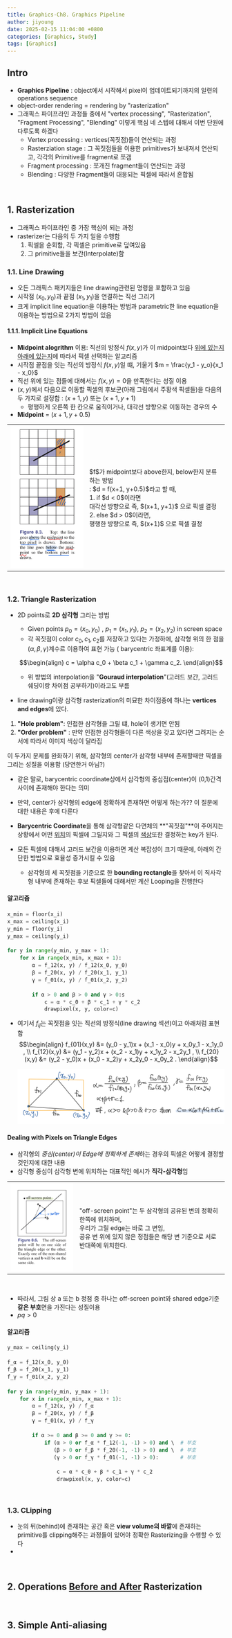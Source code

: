 ```yaml
---
title: Graphics-Ch8. Graphics Pipeline
author: jiyoung
date: 2025-02-15 11:04:00 +0800
categories: [Graphics, Study]
tags: [Graphics]
---
```

<script type="text/javascript">
  MathJax = {
    tex: {
      inlineMath: [['$', '$'], ['\\(', '\\)']]
    }
  };
</script>
<script type="text/javascript" src="https://cdn.jsdelivr.net/npm/mathjax@3/es5/tex-mml-chtml.js"></script>

## Intro
- **Graphics Pipeline** : object에서 시작해서 pixel이 업데이트되기까지의 일련의 operations sequence
- object-order rendering = rendering by "rasterization"
- 그래픽스 파이프라인 과정들 중에서 "vertex processing", "Rasterization", "Fragment Processing", "Blending" 이렇게 핵심 네 스텝에 대해서 이번 단원에 다루도록 하겠다
  - Vertex processing : vertices(꼭짓점)들이 연산되는 과정
  - Rasterziation stage : 그 꼭짓점들을 이용한 primitives가 보내져서 연산되고, 각각의 Primitive를 fragment로 쪼갬
  - Fragment processing : 쪼개진 fragment들이 연산되는 과정
  - Blending : 다양한 Fragment들이 대응되는 픽셀에 따라서 혼합됨

<br>

## 1. Rasterization
- 그래픽스 파이프라인 중 가장 핵심이 되는 과정
- rasterizer는 다음의 두 가지 일을 수행함 
  1. 픽셀을 순회함, 각 픽셀은 primitive로 덮여있음
  2. 그 primitive들을 보간(Interpolate)함

### 1.1. Line Drawing
- 오든 그래픽스 패키지들은 line drawing관련된 명령을 포함하고 있음
- 시작점 $(x_0, y_0)$과 끝점 $(x_1, y_1)$을 연결하는 직선 그리기
- 크게 implicit line equation을 이용하는 방법과 parametric한 line equation을 이용하는 방법으로 2가지 방법이 있음

#### 1.1.1. Implicit Line Equations
- **Midpoint alogrithm** 이용: 직선의 방정식 $f(x,y)$가 이 midpoint보다 <u>위에 있는지 아래에 있는지</u>에 따라서 픽셀 선택하는 알고리즘
- 시작점 끝점을 잇는 직선의 방정식 $f(x,y)$일 떄, 기울기 $m = \frac{y_1 - y_o}{x_1 - x_0}$
- 직선 위에 있는 점들에 대해서는 $f(x,y)=0$을 만족한다는 성질 이용
- $(x, y)$에서 다음으로 이동할 픽셀의 후보군(아래 그림에서 주황색 픽셀들)을 다음의 두 가지로 설정함 : $(x+1, y)$ 또는 $(x+1, y+1)$
  - 평행하게 오른쪽 한 칸으로 움직이거나, 대각선 방향으로 이동하는 경우의 수 
- **Midpoint** = $(x+1, y+0.5)$
  
<div align="center">
<table>
<tr>
<td>
<img src="assets/img/posts_storage/ch8/IMG_9ADA66D1DFE3-1.jpeg" width="200" alt="Midpoing algorithm">
</td>
<td>
  $f$가 midpoint보다 above한지, below한지 분류하는 방법 <br>
      : $d = f(x+1, y+0.5)$라고 할 때,  <br>
      1. if $d < 0$이라면 <br>
         대각선 방향으로 즉, $(x+1, y+1)$ 으로 픽셀 결정 <br>
      2. else $d > 0$이라면, <br>
          평행한 방향으로 즉, $(x+1)$ 으로 픽셀 결정
</td>
</tr>
</table>
</div>
<br>

### 1.2. Triangle Rasterization
- 2D points로 **2D 삼각형** 그리는 방법
  - Given points $p_0 = (x_0, y_0)$ , $p_1 = (x_1, y_1)$, $p_2 = (x_2, y_2)$ in screen space
  - 각 꼭짓점이 color $c_0, c_1, c_2$를 저장하고 있다는 가정하에, 삼각형 위의 한 점을 $(\alpha, \beta, \gamma)$계수르 이용하여 표현 가능 ( barycentric 좌표계를 이용): <br>
  
  $$\begin{align} c = \alpha c_0 + \beta c_1 + \gamma c_2. \end{align}$$

  - 위 방법의 interpolation을 "**Gouraud interpolation**"(고러드 보간, 고러드 쉐딩이랑 차이점 공부하기)이라고도 부름


- line drawing이랑 삼각형 rasterization의 미묘한 차이점중에 하나는 **vertices and edges**에 있다.
1. **"Hole problem"**: 인접한 삼각형을 그릴 떄, hole이 생기면 안됨  
2. **"Order problem"** : 만약 인접한 삼각형들이 다른 색상을 갖고 있다면 그려지는 순서에 따라서 이미지 색상이 달라짐

이 두가지 문제를 완화하기 위해, 삼각형의 center가 삼각형 내부에 존재할때만 픽셀을 그리는 성질을 이용함 (당연한거 아님?)
- 같은 말로, barycentric coordinate상에서 삼각형의 중심점(center)이 (0,1)간격 사이에 존재해야 한다는 의미
- 만약, center가 삼각형의 edge에 정확하게 존재하면 어떻게 하는가?? 이 질문에 대한 내용은 후에 다룬다

- **Barycentric Coordinate**을 통해 삼각형같은 다면체의 **"꼭짓점"**이 주어지는 상황에서 어떤 <u>위치</u>의 픽셀에 그릴지와 그 픽셀의 <u>색상</u>또한 결정하는 key가 된다.
- 모든 픽셀에 대해서 고러드 보간을 이용하면 계산 복잡성이 크기 때문에, 아래의 간단한 방법으로 효율성 증가시킬 수 있음
  - 삼각형의 세 꼭짓점을 기준으로 한 **bounding rectangle**을 찾아서 이 직사각형 내부에 존재하는 후보 픽셀들에 대해서만 계산 Looping을 진행한다


#### 알고리즘
```python
x_min = floor(x_i)
x_max = ceiling(x_i)
y_min = floor(y_i)
y_max = ceiling(y_i)

for y in range(y_min, y_max + 1):
    for x in range(x_min, x_max + 1):
        α = f_12(x, y) / f_12(x_0, y_0)
        β = f_20(x, y) / f_20(x_1, y_1)
        γ = f_01(x, y) / f_01(x_2, y_2)

        if α > 0 and β > 0 and γ > 0:s
            c = α * c_0 + β * c_1 + γ * c_2
            drawpixel(x, y, color=c)
```
- 여기서 $f_{ij}$는 꼭짓점을 잇는 직선의 방정식(line drawing 섹션)이고 아래처럼 표현함
  $$\begin{align} f_{01}(x,y) &= (y_0 - y_1)x + (x_1 - x_0)y + x_0y_1 - x_1y_0 , \\
                  f_{12}(x,y) &= (y_1 - y_2)x + (x_2 - x_1)y + x_1y_2 - x_2y_1 , \\
                  f_{20}(x,y) &= (y_2 - y_0)x + (x_0 - x_2)y + x_2y_0 - x_0y_2 . \end{align}$$

  ![img.png](assets/img/posts_storage/ch8/IMG_2F6ED0EC9567-1.jpeg)


#### Dealing with Pixels on Triangle Edges
- 삼각형의 *중심(center)이 Edge에 정확하게 존재*하는 경우의 픽셀은 어떻게 결정할 것인지에 대한 내용
- 삼각형 중심이 삼각형 변에 위치하는 대표적인 예시가 **직각-삼각형**임

<div align="center">
<table>
<tr>
<td>
<img src="assets/img/posts_storage/ch8/IMG_20C5C034366A-1.jpeg" width="200" alt="Midpoing algorithm">
</td>
<td>
 "off-screen point"는 두 삼각형의 공유된 변의 정확히 한쪽에 위치하며, <br>
 우리가 그릴 edge는 바로 그 변임, <br>
 공유 변 위에 있지 않은 정점들은 해당 변 기준으로 서로 반대쪽에 위치한다. <br>
</td>
</tr>
</table>
</div>
<br>

- 따라서, 그림 상 a 또는 b 정점 중 하나는 off-screen point와 shared edge기준 **같은 부호**면을 가진다는 성질이용 
- $pq > 0$

#### 알고리즘
```python
y_max = ceiling(y_i)

f_α = f_12(x_0, y_0)
f_β = f_20(x_1, y_1)
f_γ = f_01(x_2, y_2)

for y in range(y_min, y_max + 1):
    for x in range(x_min, x_max + 1):
        α = f_12(x, y) / f_α
        β = f_20(x, y) / f_β
        γ = f_01(x, y) / f_γ

        if α >= 0 and β >= 0 and γ >= 0:
            if (α > 0 or f_α * f_12(-1, -1) > 0) and \  # 부호
               (β > 0 or f_β * f_20(-1, -1) > 0) and \  # 부호
               (γ > 0 or f_γ * f_01(-1, -1) > 0):       # 부호

                c = α * c_0 + β * c_1 + γ * c_2
                drawpixel(x, y, color=c)
```
<br>

### 1.3. CLipping
- 눈의 뒤(behind)에 존재하는 공간 혹은 **view volume의 바깥**에 존재하는 primitive를 clipping해주는 과정들이 있어야 정확한 Rasterizing을 수행할 수 있다
- 

<br>

## 2. Operations <u>Before and After</u> Rasterization


<br>

## 3. Simple Anti-aliasing
